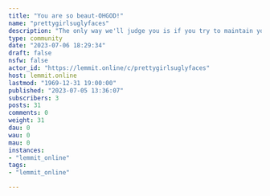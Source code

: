 ```yaml
---
title: "You are so beaut-OHGOD!" 
name: "prettygirlsuglyfaces"
description: "The only way we'll judge you is if you try to maintain your dignity."
type: community
date: "2023-07-06 18:29:34"
draft: false
nsfw: false
actor_id: "https://lemmit.online/c/prettygirlsuglyfaces"
host: lemmit.online
lastmod: "1969-12-31 19:00:00"
published: "2023-07-05 13:36:07"
subscribers: 3
posts: 31
comments: 0
weight: 31
dau: 0
wau: 0
mau: 0
instances:
- "lemmit_online"
tags: 
- "lemmit_online"

---
```

